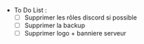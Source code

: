 - To Do List :
  - [ ] Supprimer les rôles discord si possible
  - [ ] Supprimer la backup
  - [ ] Supprimer logo + banniere serveur
